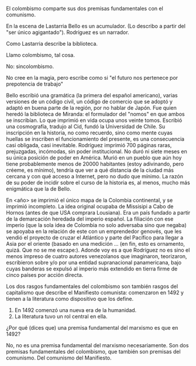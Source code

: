 El colombismo comparte sus dos premisas fundamentales con el comunismo.


En la escena de Lastarria Bello es un acumulador. (Lo describo a partir del "ser único agigantado"). Rodríguez es un narrador.

Como Lastarria describe la biblioteca.

Llamo colombismo, tal cosa.

No: sincolombismo.

No cree en la magia, pero escribe como si "el futuro nos pertenece por prepotencia de trabajo"

Bello escribió una gramática (la primera del español americano), varias versiones de un código civil, un código de comercio que se adoptó y adaptó en buena parte de la región, por no hablar de Japón. Fue quien heredó la biblioteca de Miranda: el formulador del "nomos" en que ambos se inscribían. Lo que imprimió en vida ocupa unos veinte tomos. Escribió una cosmografía, tradujo al Cid, fundó la Universidad de Chile. Su inscripción en la historia, no como recuerdo, sino como mente cuyas huellas se inscriben el funcionamiento del presente, es una consecuencia casi obligada, casi inevitable. Rodríguez imprimió 700 páginas raras, prejuzgadas, incómodas, sin poder institucional. No duró ni siete meses en su única posición de poder en América. Murió en un pueblo que aún hoy tiene probablemente menos de 20000 habitantes (estoy adivinando, pero créeme, es mínimo), tendría que ver a qué distancia de la ciudad más cercana y con qué acceso a Internet, pero no dudo que mínimo. La razón de su poder de incidir sobre el curso de la historia es, al menos, mucho más enigmática que la de Bello.

En <año> se imprimió el único mapa de la Colombia continental, y se imprimió incompleto. La idea original ocupaba de Missisipi a Cabo de Hornos (antes de que USA comprara Lousiana). Era un país fundado a partir de la demarcación heredada del imperio español. La filiación con ese imperio (que la sola idea de Colombia no solo adversaba sino que negaba) se apoyaba en la relación de este con un emprendedor genovés, que les vendió el proyecto de cruzar el Atlántico y parte del Pacífico para llegar a Asia por el oriente (basado en una medición ... (en fin, esto es ornamento, quizá. Que no se me escape:). Adonde voy es a que Rodríguez no es sino el menos impreso de cuatro autores venezolanos que imaginaron, teorizaron, escribieron sobre y/o por una entidad supranacional panamericana, bajo cuyas banderas se expulsó al imperio más extendido en tierra firme de cinco países por acción directa. 




Los dos rasgos fundamentales del colombismo son también rasgos del capitalismo que describe el Manifiesto comunista: comenzaron en 1492 y tienen a la literatura como dispositivo que los define.

1. En 1492 comenzó una nueva era de la humanidad.
2. La literatura tuvo un rol central en ella.

¿Por qué (dices que) una premisa fundamental del marxismo es que en 1492?

No, no es una premisa fundamental del marxismo necesariamente. Son dos premisas fundamentales del colombismo, que también son premisas del comunismo.
Del comunismo del Manifiesto.
